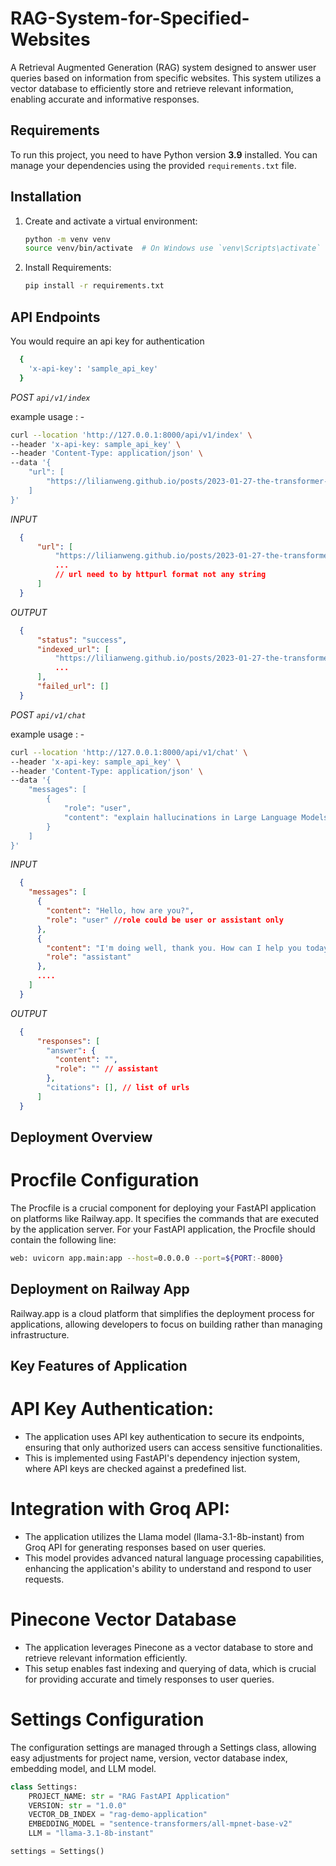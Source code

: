 # RAG-System-for-Specified-Websites

A Retrieval Augmented Generation (RAG) system designed to answer user queries based on information from specific websites. This system utilizes a vector database to efficiently store and retrieve relevant information, enabling accurate and informative responses.

## Requirements

To run this project, you need to have Python version **3.9** installed. You can manage your dependencies using the provided `requirements.txt` file.

## Installation

1. Create and activate a virtual environment:

   ```bash
   python -m venv venv
   source venv/bin/activate  # On Windows use `venv\Scripts\activate`
   ```

2. Install Requirements:
   ```bash
   pip install -r requirements.txt
   ```

## API Endpoints

You would require an api key for authentication

```bash
  {
    'x-api-key': 'sample_api_key'
  }
```

*POST `api/v1/index`*

example usage : -

```bash
curl --location 'http://127.0.0.1:8000/api/v1/index' \
--header 'x-api-key: sample_api_key' \
--header 'Content-Type: application/json' \
--data '{
    "url": [
        "https://lilianweng.github.io/posts/2023-01-27-the-transformer-family-v2/"
    ]
}'
```

*INPUT*
```json
  {
      "url": [
          "https://lilianweng.github.io/posts/2023-01-27-the-transformer-family-v2/",
          ...
          // url need to by httpurl format not any string
      ]
  }
```

*OUTPUT*
```json
  {
      "status": "success",
      "indexed_url": [
          "https://lilianweng.github.io/posts/2023-01-27-the-transformer-family-v2".
          ... 
      ],
      "failed_url": []
  }
```

*POST `api/v1/chat`*

example usage : -

```bash
curl --location 'http://127.0.0.1:8000/api/v1/chat' \
--header 'x-api-key: sample_api_key' \
--header 'Content-Type: application/json' \
--data '{
    "messages": [
        {
            "role": "user",
            "content": "explain hallucinations in Large Language Models?"
        }
    ]
}'
```


*INPUT* 
```json
  {
    "messages": [
      {
        "content": "Hello, how are you?",
        "role": "user" //role could be user or assistant only
      },
      {
        "content": "I'm doing well, thank you. How can I help you today?",
        "role": "assistant"
      },
      ....
    ]
  }
```

*OUTPUT*

```json
  {
      "responses": [
        "answer": {
          "content": "",
          "role": "" // assistant
        },
        "citations": [], // list of urls
      ]
  }
```

## Deployment Overview

# Procfile Configuration
The Procfile is a crucial component for deploying your FastAPI application on platforms like Railway.app. It specifies the commands that are executed by the application server. For your FastAPI application, the Procfile should contain the following line:

```bash
web: uvicorn app.main:app --host=0.0.0.0 --port=${PORT:-8000}
```

## Deployment on Railway App
Railway.app is a cloud platform that simplifies the deployment process for applications, allowing developers to focus on building rather than managing infrastructure. 

## Key Features of  Application

# API Key Authentication:
* The application uses API key authentication to secure its endpoints, ensuring that only authorized users can access sensitive functionalities.
* This is implemented using FastAPI's dependency injection system, where API keys are checked against a predefined list.
  
# Integration with Groq API:
* The application utilizes the Llama model (llama-3.1-8b-instant) from Groq API for generating responses based on user queries.
* This model provides advanced natural language processing capabilities, enhancing the application's ability to understand and respond to user requests.

# Pinecone Vector Database
* The application leverages Pinecone as a vector database to store and retrieve relevant information efficiently.
* This setup enables fast indexing and querying of data, which is crucial for providing accurate and timely responses to user queries.

# Settings Configuration
The configuration settings are managed through a Settings class, allowing easy adjustments for project name, version, vector database index, embedding model, and LLM model.

```python
class Settings:
    PROJECT_NAME: str = "RAG FastAPI Application"
    VERSION: str = "1.0.0"
    VECTOR_DB_INDEX = "rag-demo-application"
    EMBEDDING_MODEL = "sentence-transformers/all-mpnet-base-v2"
    LLM = "llama-3.1-8b-instant"

settings = Settings()
```
